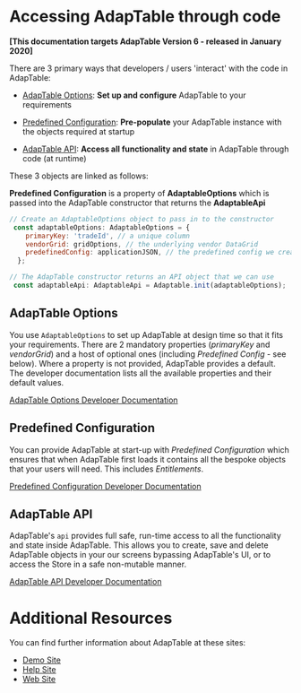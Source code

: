 # Accessing AdapTable through code

**[This documentation targets AdapTable Version 6 - released in January 2020]**

There are 3 primary ways that developers / users 'interact' with the code in AdapTable:

- [AdapTable Options](/interfaces/_src_adaptableoptions_adaptableoptions_.adaptableoptions.html): **Set up and configure** AdapTable to your requirements

- [Predefined Configuration](/interfaces/_src_predefinedconfig_predefinedconfig_.predefinedconfig.html): **Pre-populate** your AdapTable instance with the objects required at startup 

- [AdapTable API](/interfaces/_src_api_adaptableapi_.adaptableapi.html): **Access all functionality and state** in AdapTable through code (at runtime) 

These 3 objects are linked as follows: 

**Predefined Configuration** is a property of **AdaptableOptions** which is passed into the AdapTable constructor that returns the **AdaptableApi**

```jsx
// Create an AdaptableOptions object to pass in to the constructor
 const adaptableOptions: AdaptableOptions = {
    primaryKey: 'tradeId', // a unique column
    vendorGrid: gridOptions, // the underlying vendor DataGrid
    predefinedConfig: applicationJSON, // the predefined config we created
  };

// The AdapTable constructor returns an API object that we can use
 const adaptableApi: AdaptableApi = Adaptable.init(adaptableOptions);
```

## AdapTable Options

You use `AdaptableOptions` to set up AdapTable at design time so that it fits your requirements. There are 2 mandatory properties (_primaryKey_ and _vendorGrid_) and a host of optional ones (including _Predefined Config_ - see below). Where a property is not provided, AdapTable provides a default. The developer documentation lists all the available properties and their default values.

[AdapTable Options Developer Documentation](/interfaces/_src_adaptableoptions_adaptableoptions_.adaptableoptions.html)

## Predefined Configuration

You can provide  AdapTable at start-up with _Predefined Configuration_ which ensures that when AdapTable first loads it contains all the bespoke objects that your users will need. This includes *Entitlements*.

[Predefined Configuration Developer Documentation](/interfaces/_src_predefinedconfig_predefinedconfig_.predefinedconfig.html)


## AdapTable API

AdapTable's `api` provides full safe, run-time access to all the functionality and state inside AdapTable. This allows you to create, save and delete AdapTable objects in your our screens bypassing AdapTable's UI, or to access the Store in a safe non-mutable manner.

[AdapTable API Developer Documentation](/interfaces/_src_api_adaptableapi_.adaptableapi.html)


# Additional Resources

You can find further information about AdapTable at these sites:

- [Demo Site](https://demo.adaptabletools.com)
- [Help Site](https://adaptabletools.zendesk.com/hc/en-us)
- [Web Site](http://www.adaptabletools.com)

